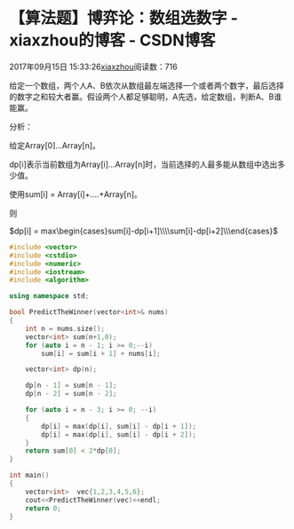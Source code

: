 # 【算法题】博弈论：数组选数字 - xiaxzhou的博客 - CSDN博客





2017年09月15日 15:33:26[xiaxzhou](https://me.csdn.net/xiaxzhou)阅读数：716








给定一个数组，两个人A、B依次从数组最左端选择一个或者两个数字，最后选择的数字之和较大者赢。假设两个人都足够聪明，A先选，给定数组，判断A、B谁能赢。

分析：

给定Array[0]…Array[n]。

dp[i]表示当前数组为Array[i]…Array[n]时，当前选择的人最多能从数组中选出多少值。

使用sum[i] = Array[i]+….+Array[n]。

则



$dp[i]  = max\begin{cases}sum[i]-dp[i+1]\\\\sum[i]-dp[i+2]\\\end{cases}$

```cpp
#include <vector>
#include <cstdio>
#include <numeric>
#include <iostream>
#include <algorithm>

using namespace std;

bool PredictTheWinner(vector<int>& nums)
{
    int n = nums.size();
    vector<int> sum(n+1,0);
    for (auto i = n - 1; i >= 0;--i)
        sum[i] = sum[i + 1] + nums[i];

    vector<int> dp(n);

    dp[n - 1] = sum[n - 1];
    dp[n - 2] = sum[n - 2];

    for (auto i = n - 3; i >= 0; --i)
    {
        dp[i] = max(dp[i], sum[i] - dp[i + 1]);
        dp[i] = max(dp[i], sum[i] - dp[i + 2]);
    }
    return sum[0] < 2*dp[0];
}

int main()
{
    vector<int>  vec{1,2,3,4,5,6};
    cout<<PredictTheWinner(vec)<<endl;
    return 0;
}
```



